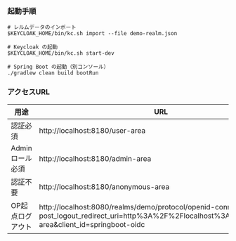 ### 起動手順

```
# レルムデータのインポート
$KEYCLOAK_HOME/bin/kc.sh import --file demo-realm.json

# Keycloak の起動
$KEYCLOAK_HOME/bin/kc.sh start-dev

# Spring Boot の起動（別コンソール）
./gradlew clean build bootRun
```



### アクセスURL

| 用途 | URL | ID/PW |
|-----------|------------|------------|
| 認証必須     | http://localhost:8180/user-area        | user001/password         |
| Adminロール必須     | http://localhost:8180/admin-area        | admin001/password         |
| 認証不要     | http://localhost:8180/anonymous-area        | -         |
| OP起点ログアウト    | http://localhost:8080/realms/demo/protocol/openid-connect/logout?post_logout_redirect_uri=http%3A%2F%2Flocalhost%3A8180%2Fuser-area&client_id=springboot-oidc        | -         |
